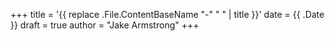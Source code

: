 +++
title = '{{ replace .File.ContentBaseName "-" " " | title }}'
date = {{ .Date }}
draft = true
author = "Jake Armstrong"
+++